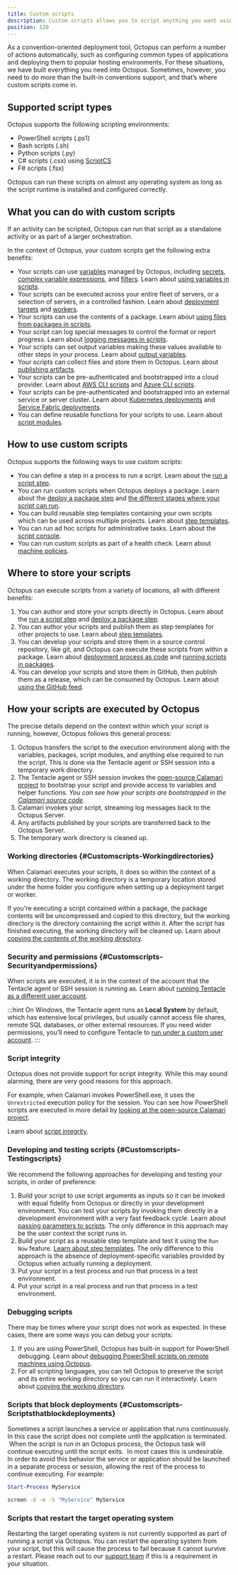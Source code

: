 ```yaml
---
title: Custom scripts
description: Custom scripts allows you to script anything you want using PowerShell, ScriptCS, F#, Python, or Bash.
position: 120
---
```


As a convention-oriented deployment tool, Octopus can perform a number of actions automatically, such as configuring common types of applications and deploying them to popular hosting environments. For these situations, we have built everything you need into Octopus. Sometimes, however, you need to do more than the built-in conventions support, and that’s where custom scripts come in.

## Supported script types

Octopus supports the following scripting environments:

 - PowerShell scripts (.ps1)
 - Bash scripts (.sh)
 - Python scripts (.py)
 - C# scripts (.csx) using [ScriptCS](https://github.com/scriptcs/scriptcs)
 - F# scripts (.fsx)

 Octopus can run these scripts on almost any operating system as long as the script runtime is installed and configured correctly.

## What you can do with custom scripts

If an activity can be scripted, Octopus can run that script as a standalone activity or as part of a larger orchestration.

In the context of Octopus, your custom scripts get the following extra benefits:

 - Your scripts can use [variables](/docs/projects/variables/index.md) managed by Octopus, including [secrets](/docs/projects/variables/sensitive-variables.md), [complex variable expressions](/docs/projects/variables/variable-substitutions.md), and [filters](/docs/projects/variables/variable-filters.md). Learn about [using variables in scripts](using-variables-in-scripts.md).
 - Your scripts can be executed across your entire fleet of servers, or a selection of servers, in a controlled fashion. Learn about [deployment targets](/docs/infrastructure/deployment-targets/index.md) and [workers](/docs/infrastructure/workers/index.md).
 - Your scripts can use the contents of a package. Learn about [using files from packages in scripts](scripts-in-packages/reference-files-within-a-package.md).
 - Your script can log special messages to control the format or report progress. Learn about [logging messages in scripts](logging-messages-in-scripts.md).
 - Your scripts can set output variables making these values available to other steps in your process. Learn about [output variables](/docs/projects/variables/output-variables.md).
 - Your scripts can collect files and store them in Octopus. Learn about [publishing artifacts](/docs/deployment-process/artifacts.md).
 - Your scripts can be pre-authenticated and bootstrapped into a cloud provider. Learn about [AWS CLI scripts](aws-cli-scripts.md) and [Azure CLI scripts](azure-powershell-scripts.md).
 - Your scripts can be pre-authenticated and bootstrapped into an external service or server cluster. Learn about [Kubernetes deployments](/docs/deployments/kubernetes-deployments/index.md) and [Service Fabric deployments](/docs/deployments/azure-deployments/service-fabric/index.md).
 - You can define reusable functions for your scripts to use. Learn about [script modules](docs/deployment-examples/custom-scripts/script-modules.md).

## How to use custom scripts

Octopus supports the following ways to use custom scripts:

 - You can define a step in a process to run a script. Learn about the [run a script step](run-a-script-step.md).
 - You can run custom scripts when Octopus deploys a package. Learn about the [deploy a package step](/docs/deployments/package-deployments/index.md) and [the different stages where your script can run](/docs/deployments/package-deployments/package-deployment-feature-ordering.md).
 - You can build reusable step templates containing your own scripts which can be used across multiple projects. Learn about [step templates](/docs/deployment-process/steps/custom-step-templates.md).
 - You can run ad hoc scripts for administrative tasks. Learn about the [script console](/docs/administration/managing-infrastructure/script-console.md).
 - You can run custom scripts as part of a health check. Learn about [machine policies](/docs/infrastructure/deployment-targets/machine-policies.md).

## Where to store your scripts

Octopus can execute scripts from a variety of locations, all with different benefits:

  1. You can author and store your scripts directly in Octopus. Learn about the [run a script step](run-a-script-step.md) and [deploy a package step](/docs/deployments/package-deployments/index.md).
  2. You can author your scripts and publish them as step templates for other projects to use. Learn about [step templates](/docs/deployment-process/steps/custom-step-templates.md).
  3. You can develop your scripts and store them in a source control repository, like git, and Octopus can execute these scripts from within a package. Learn about [deployment process as code](/docs/deployments/patterns/deployment-process-as-code.md) and [running scripts in packages](scripts-in-packages/index.md).
  4. You can develop your scripts and store them in GitHub, then publish them as a release, which can be consumed by Octopus. Learn about [using the GitHub feed](/docs/packaging-applications/package-repositories/github-feeds.md).

## How your scripts are executed by Octopus

The precise details depend on the context within which your script is running, however, Octopus follows this general process:

 1. Octopus transfers the script to the execution environment along with the variables, packages, script modules, and anything else required to run the script. This is done via the Tentacle agent or SSH session into a temporary work directory.
 2. The Tentacle agent or SSH session invokes the [open-source Calamari project](https://github.com/OctopusDeploy/Calamari) to bootstrap your script and provide access to variables and helper functions. _You can see how your scripts are bootstrapped in the [Calamari source code](https://github.com/OctopusDeploy/Calamari/tree/master/source/Calamari.Common/Features/Scripting/WindowsPowerShell)._
 3. Calamari invokes your script, streaming log messages back to the Octopus Server.
 4. Any artifacts published by your scripts are transferred back to the Octopus Server.
 5. The temporary work directory is cleaned up.

### Working directories {#Customscripts-Workingdirectories}

When Calamari executes your scripts, it does so within the context of a working directory. The working directory is a temporary location stored under the home folder you configure when setting up a deployment target or worker.

If you're executing a script contained within a package, the package contents will be uncompressed and copied to this directory, but the working directory is the directory containing the script within it. After the script has finished executing, the working directory will be cleaned up. Learn about [copying the contents of the working directory](/docs/support/copy-working-directory.md).

### Security and permissions {#Customscripts-Securityandpermissions}

When scripts are executed, it is in the context of the account that the Tentacle agent or SSH session is running as. Learn about [running Tentacle as a different user account](/docs/infrastructure/deployment-targets/windows-targets/running-tentacle-under-a-specific-user-account.md).

:::hint
On Windows, the Tentacle agent runs as **Local System** by default, which has extensive local privileges, but usually cannot access file shares, remote SQL databases, or other external resources. If you need wider permissions, you’ll need to configure Tentacle to [run under a custom user account](/docs/infrastructure/deployment-targets/windows-targets/running-tentacle-under-a-specific-user-account.md).
:::

### Script integrity

Octopus does not provide support for script integrity. While this may sound alarming, there are very good reasons for this approach.

For example, when Calamari invokes PowerShell.exe, it uses the `Unrestricted` execution policy for the session. You can see how PowerShell scripts are executed in more detail by [looking at the open-source Calamari project](https://github.com/OctopusDeploy/Calamari/tree/master/source/Calamari.Common/Features/Scripting/WindowsPowerShell/).

Learn about [script integrity](/docs/security/script-integrity.md).

### Developing and testing scripts {#Customscripts-Testingscripts}

We recommend the following approaches for developing and testing your scripts, in order of preference:

 1. Build your script to use script arguments as inputs so it can be invoked with equal fidelity from Octopus or directly in your development environment. You can test your scripts by invoking them directly in a development environment with a very fast feedback cycle. Learn about [passing parameters to scripts](passing-parameters-to-scripts.md). The only difference in this approach may be the user context the script runs in.
 2. Build your script as a reusable step template and test it using the `Run Now` feature. [Learn about step templates](/docs/deployment-process/steps/custom-step-templates.md). The only difference to this approach is the absence of deployment-specific variables provided by Octopus when actually running a deployment.
 3. Put your script in a test process and run that process in a test environment.
 4. Put your script in a real process and run that process in a test environment.

 ### Debugging scripts

 There may be times where your script does not work as expected. In these cases, there are some ways you can debug your scripts:

 1. If you are using PowerShell, Octopus has built-in support for PowerShell debugging. Learn about [debugging PowerShell scripts on remote machines using Octopus](debugging-powershell-scripts/debugging-powershell-scripts-on-remote-machines.md).
 2. For all scripting languages, you can tell Octopus to preserve the script and its entire working directory so you can run it interactively. Learn about [copying the working directory](/docs/support/copy-working-directory.md).

### Scripts that block deployments {#Customscripts-Scriptsthatblockdeployments}

Sometimes a script launches a service or application that runs continuously. In this case the script does not complete until the application is terminated.  When the script is run in an Octopus process, the Octopus task will continue executing until the script exits.  In most cases this is undesirable. In order to avoid this behavior the service or application should be launched in a separate process or session, allowing the rest of the process to continue executing. For example:

```powershell PowerShell
Start-Process MyService
```

```bash Bash
screen -d -m -S "MyService" MyService
```

### Scripts that restart the target operating system

Restarting the target operating system is not currently supported as part of running a script via Octopus. You can restart the operating system from your script, but this will cause the process to fail because it cannot survive a restart. Please reach out to our [support team](https://octopus.com/support) if this is a requirement in your situation.
